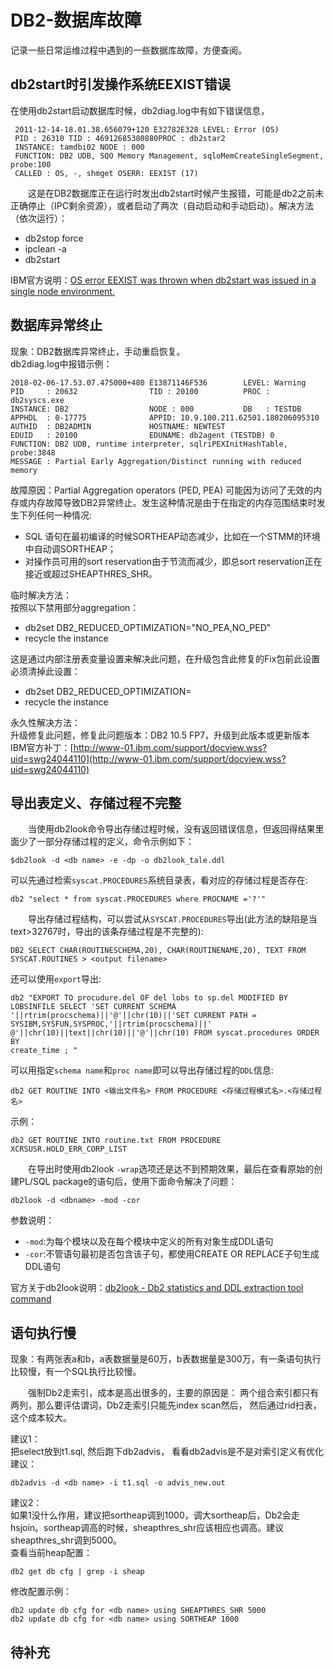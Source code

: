 # DB2-数据库故障
记录一些日常运维过程中遇到的一些数据库故障，方便查阅。 
## db2start时引发操作系统EEXIST错误
在使用db2start启动数据库时候，db2diag.log中有如下错误信息，
```
 2011-12-14-18.01.38.656079+120 E32782E328 LEVEL: Error (OS) 
 PID : 26310 TID : 46912685380880PROC : db2star2 
 INSTANCE: tamdbi02 NODE : 000 
 FUNCTION: DB2 UDB, SQO Memory Management, sqloMemCreateSingleSegment, probe:100 
 CALLED : OS, -, shmget OSERR: EEXIST (17) 
 ```
&#8195;&#8195;这是在DB2数据库正在运行时发出db2start时候产生报错，可能是db2之前未正确停止（IPC剩余资源），或者启动了两次（自动启动和手动启动）。解决方法（依次运行）：
- db2stop force
- ipclean -a
- db2start

IBM官方说明：[OS error EEXIST was thrown when db2start was issued in a single node environment.](https://www.ibm.com/support/pages/os-error-eexist-was-thrown-when-db2start-was-issued-single-node-environment)

## 数据库异常终止
现象：DB2数据库异常终止，手动重启恢复。     
db2diag.log中报错示例：
```
2018-02-06-17.53.07.475000+480 E13871146F536        LEVEL: Warning
PID     : 20632                TID : 20100          PROC : db2syscs.exe
INSTANCE: DB2                  NODE : 000           DB   : TESTDB
APPHDL  : 0-17775              APPID: 10.9.100.211.62501.180206095310
AUTHID  : DB2ADMIN             HOSTNAME: NEWTEST
EDUID   : 20100                EDUNAME: db2agent (TESTDB) 0
FUNCTION: DB2 UDB, runtime interpreter, sqlriPEXInitHashTable, probe:3848
MESSAGE : Partial Early Aggregation/Distinct running with reduced memory
```
故障原因：Partial Aggregation operators (PED, PEA) 可能因为访问了无效的内存或内存故障导致DB2异常终止。发生这种情况是由于在指定的内存范围结束时发生下列任何一种情况:
- SQL 语句在最初编译的时候SORTHEAP动态减少，比如在一个STMM的环境中自动调SORTHEAP；
- 对操作员可用的sort reservation由于节流而减少，即总sort reservation正在接近或超过SHEAPTHRES_SHR。

临时解决方法：        
按照以下禁用部分aggregation：
- db2set DB2_REDUCED_OPTIMIZATION="NO_PEA,NO_PED"
- recycle the instance

这是通过内部注册表变量设置来解决此问题，在升级包含此修复的Fix包前此设置必须清掉此设置：
- db2set DB2_REDUCED_OPTIMIZATION=
- recycle the instance

永久性解决方法：    
升级修复此问题，修复此问题版本：DB2 10.5 FP7，升级到此版本或更新版本
IBM官方补丁：[http://www-01.ibm.com/support/docview.wss?uid=swg24044110](http://www-01.ibm.com/support/docview.wss?uid=swg24044110)

## 导出表定义、存储过程不完整
&#8195;&#8195;当使用db2look命令导出存储过程时候，没有返回错误信息，但返回得结果里面少了一部分存储过程的定义，命令示例如下：
```
$db2look -d <db name> -e -dp -o db2look_tale.ddl
```
可以先通过检索`syscat.PROCEDURES`系统目录表，看对应的存储过程是否存在:
```
db2 "select * from syscat.PROCEDURES where PROCNAME ='?'"
```
&#8195;&#8195;导出存储过程结构，可以尝试从​`SYSCAT.PROCEDURES`导出(此方法的缺陷是当text>32767时，导出的该条存储过程是不完整的):
```
DB2 SELECT CHAR(ROUTINESCHEMA,20), CHAR(ROUTINENAME,20), TEXT FROM SYSCAT.ROUTINES > <output filename>
```
还可以使用`export`导出:
```
db2 "EXPORT TO procudure.del OF del lobs to sp.del MODIFIED BY 
LOBSINFILE SELECT 'SET CURRENT SCHEMA 
'||rtrim(procschema)||'@'||chr(10)||'SET CURRENT PATH = 
SYSIBM,SYSFUN,SYSPROC,'||rtrim(procschema)||' 
@'||chr(10)||text||chr(10)||'@'||chr(10) FROM syscat.procedures ORDER BY
create_time ; "​
```
可以用指定`schema name`和`proc name`即可以导出存储过程的`DDL`信息:
```
db2 GET ROUTINE INTO <输出文件名> FROM PROCEDURE <存储过程模式名>.<存储过程名>
```
示例：
```
db2 GET ROUTINE INTO routine.txt FROM PROCEDURE XCRSUSR.HOLD_ERR_CORP_LIST
```
&#8195;&#8195;在导出时使用db2look `-wrap`选项还是达不到预期效果，最后在查看原始的创建PL/SQL package的语句后，使用下面命令解决了问题：
```
db2look -d <dbname> -mod -cor
```
参数说明：
- `-mod`:为每个模块以及在每个模块中定义的所有对象生成DDL语句
- `-cor`:不管语句最初是否包含该子句，都使用CREATE OR REPLACE子句生成DDL语句

官方关于db2look说明：[db2look - Db2 statistics and DDL extraction tool command](https://www.ibm.com/support/knowledgecenter/SSEPGG_11.5.0/com.ibm.db2.luw.admin.cmd.doc/doc/r0002051.html)
## 语句执行慢
现象：有两张表a和b，a表数据量是60万，b表数据量是300万，有一条语句执行比较慢，有一个SQL执行比较慢。

&#8195;&#8195;强制Db2走索引，成本是高出很多的，主要的原因是： 两个组合索引都只有两列，那么要评估谓词，Db2走索引只能先index scan然后， 然后通过rid扫表，这个成本较大。

建议1：       
把select放到t1.sql, 然后跑下db2advis， 看看db2advis是不是对索引定义有优化建议：
```
db2advis -d <db name> -i t1.sql -o advis_new.out 
```
建议2：   
如果1没什么作用，建议把sortheap调到1000，调大sortheap后，Db2会走hsjoin。sortheap调高的时候，sheapthres_shr应该相应也调高。建议​sheapthres_shr调到5000。   
查看当前heap配置：
```
db2 get db cfg | grep -i sheap
```
修改配置示例：
```
db2 update db cfg for <db name> using SHEAPTHRES_SHR 5000
db2 update db cfg for <db name> using SORTHEAP 1000
```
## 待补充
